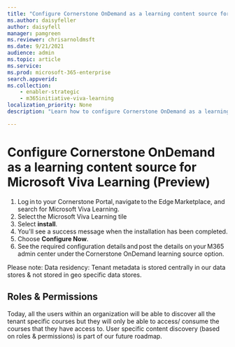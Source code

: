 ```yaml
---
title: "Configure Cornerstone OnDemand as a learning content source for Microsoft Viva Learning (Preview)"
ms.author: daisyfeller
author: daisyfell
manager: pamgreen
ms.reviewer: chrisarnoldmsft
ms.date: 9/21/2021
audience: admin
ms.topic: article
ms.service: 
ms.prod: microsoft-365-enterprise
search.appverid: 
ms.collection: 
    - enabler-strategic
    - m365initiative-viva-learning
localization_priority: None
description: "Learn how to configure Cornerstone OnDemand as a learning content source for Microsoft Viva Learning (Preview)."

---
```


# Configure Cornerstone OnDemand as a learning content source for Microsoft Viva Learning (Preview)

1. Log in to your Cornerstone Portal, navigate to the Edge Marketplace, and search for Microsoft Viva Learning.  
    <!--image 1-->
2. Select the Microsoft Viva Learning tile
    <!--image 2-->
3. Select **install**.
    <!--image 3-->
4. You'll see a success message when the installation has been completed.
    <!--image 4-->
5. Choose **Configure Now**.
    <!--image 5-->
6. See the required configuration details and post the details on your M365 admin center under the Cornerstone OnDemand learning source option.  
    <!--image 6-->

<!--Note : Snapshots are temporary, we will have final snapshots from CSOD team once they create Viva Learning tile in CSOD portal.-->

Please note: Data residency: Tenant metadata is stored centrally in our data stores & not stored in geo specific data stores.

## Roles & Permissions

Today, all the users within an organization will be able to discover all the tenant specific courses but they will only be able to access/ consume the courses that they have access to. User specific content discovery (based on roles & permissions) is part of our future roadmap.
